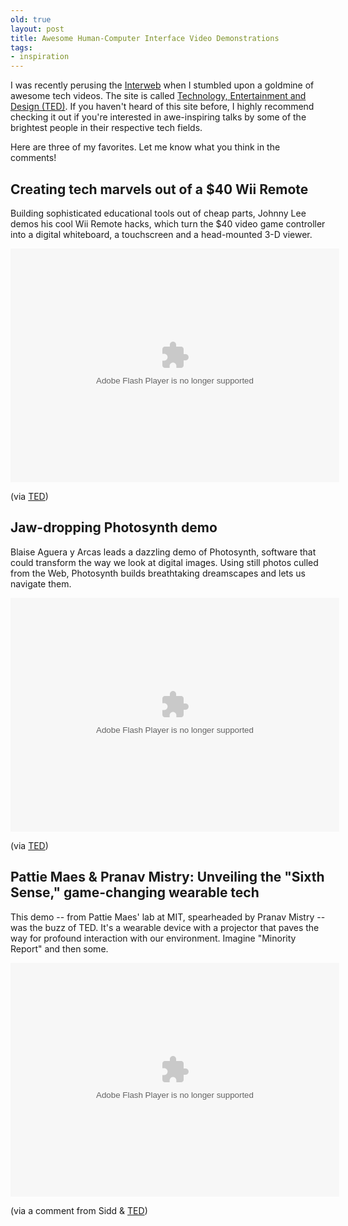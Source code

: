 ```yaml
---
old: true
layout: post
title: Awesome Human-Computer Interface Video Demonstrations
tags:
- inspiration
---
```


I was recently perusing the [Interweb](http://en.wikipedia.org/wiki/Interweb) when I stumbled upon a goldmine of awesome tech videos. The site is called [Technology, Entertainment and Design (TED)](http://www.ted.com). If you haven't heard of this site before, I highly recommend checking it out if you're interested in awe-inspiring talks by some of the brightest people in their respective tech fields.

Here are three of my favorites. Let me know what you think in the comments!

## Creating tech marvels out of a $40 Wii Remote

Building sophisticated educational tools out of cheap parts, Johnny Lee demos his cool Wii Remote hacks, which turn the $40 video game controller into a digital whiteboard, a touchscreen and a head-mounted 3-D viewer.

<object width="526" height="374"><param name="movie" value="http://video.ted.com/assets/player/swf/EmbedPlayer.swf"></param><param name="allowFullScreen" value="true" /><param name="allowScriptAccess" value="always"/><param name="wmode" value="transparent"></param><param name="bgColor" value="#ffffff"></param><param name="flashvars" value="vu=http://video.ted.com/talk/stream/2008/Blank/JohnnyLee_2008-320k.mp4&su=http://images.ted.com/images/ted/tedindex/embed-posters/JohnnyLee-2008.embed_thumbnail.jpg&vw=512&vh=288&ap=0&ti=245&lang=en&introDuration=15330&adDuration=4000&postAdDuration=830&adKeys=talk=johnny_lee_demos_wii_remote_hacks;year=2008;theme=what_s_next_in_tech;theme=tales_of_invention;theme=presentation_innovation;theme=how_we_learn;event=TED2008;tag=business;tag=demo;tag=design;tag=education;tag=entertainment;tag=gaming;tag=hack;tag=short+talk;tag=technology;&preAdTag=tconf.ted/embed;tile=1;sz=512x288;" /><embed src="http://video.ted.com/assets/player/swf/EmbedPlayer.swf" pluginspace="http://www.macromedia.com/go/getflashplayer" type="application/x-shockwave-flash" wmode="transparent" bgColor="#ffffff" width="526" height="374" allowFullScreen="true" allowScriptAccess="always" flashvars="vu=http://video.ted.com/talk/stream/2008/Blank/JohnnyLee_2008-320k.mp4&su=http://images.ted.com/images/ted/tedindex/embed-posters/JohnnyLee-2008.embed_thumbnail.jpg&vw=512&vh=288&ap=0&ti=245&lang=en&introDuration=15330&adDuration=4000&postAdDuration=830&adKeys=talk=johnny_lee_demos_wii_remote_hacks;year=2008;theme=what_s_next_in_tech;theme=tales_of_invention;theme=presentation_innovation;theme=how_we_learn;event=TED2008;tag=business;tag=demo;tag=design;tag=education;tag=entertainment;tag=gaming;tag=hack;tag=short+talk;tag=technology;&preAdTag=tconf.ted/embed;tile=1;sz=512x288;"></embed></object>

(via [TED](http://www.ted.com/index.php/talks/johnny_lee_demos_wii_remote_hacks.html))

## Jaw-dropping Photosynth demo

Blaise Aguera y Arcas leads a dazzling demo of Photosynth, software that could transform the way we look at digital images. Using still photos culled from the Web, Photosynth builds breathtaking dreamscapes and lets us navigate them.

<object width="526" height="374"><param name="movie" value="http://video.ted.com/assets/player/swf/EmbedPlayer.swf"></param><param name="allowFullScreen" value="true" /><param name="allowScriptAccess" value="always"/><param name="wmode" value="transparent"></param><param name="bgColor" value="#ffffff"></param><param name="flashvars" value="vu=http://video.ted.com/talk/stream/2007/Blank/BlaiseAguerayArcas_2007-320k.mp4&su=http://images.ted.com/images/ted/tedindex/embed-posters/BlaiseAguerayArcas-2007.embed_thumbnail.jpg&vw=512&vh=288&ap=0&ti=129&lang=en&introDuration=15330&adDuration=4000&postAdDuration=830&adKeys=talk=blaise_aguera_y_arcas_demos_photosynth;year=2007;theme=art_unusual;theme=presentation_innovation;theme=what_s_next_in_tech;event=TED2007;tag=collaboration;tag=demo;tag=microsoft;tag=photography;tag=short+talk;tag=software;tag=technology;tag=visualizations;&preAdTag=tconf.ted/embed;tile=1;sz=512x288;" /><embed src="http://video.ted.com/assets/player/swf/EmbedPlayer.swf" pluginspace="http://www.macromedia.com/go/getflashplayer" type="application/x-shockwave-flash" wmode="transparent" bgColor="#ffffff" width="526" height="374" allowFullScreen="true" allowScriptAccess="always" flashvars="vu=http://video.ted.com/talk/stream/2007/Blank/BlaiseAguerayArcas_2007-320k.mp4&su=http://images.ted.com/images/ted/tedindex/embed-posters/BlaiseAguerayArcas-2007.embed_thumbnail.jpg&vw=512&vh=288&ap=0&ti=129&lang=en&introDuration=15330&adDuration=4000&postAdDuration=830&adKeys=talk=blaise_aguera_y_arcas_demos_photosynth;year=2007;theme=art_unusual;theme=presentation_innovation;theme=what_s_next_in_tech;event=TED2007;tag=collaboration;tag=demo;tag=microsoft;tag=photography;tag=short+talk;tag=software;tag=technology;tag=visualizations;&preAdTag=tconf.ted/embed;tile=1;sz=512x288;"></embed></object>

(via [TED](http://www.ted.com/index.php/talks/blaise_aguera_y_arcas_demos_photosynth.html))

## Pattie Maes &amp; Pranav Mistry: Unveiling the "Sixth Sense," game-changing wearable tech

This demo -- from Pattie Maes' lab at MIT, spearheaded by Pranav Mistry -- was the buzz of TED. It's a wearable device with a projector that paves the way for profound interaction with our environment. Imagine "Minority Report" and then some.

<object width="526" height="374"><param name="movie" value="http://video.ted.com/assets/player/swf/EmbedPlayer.swf"></param><param name="allowFullScreen" value="true" /><param name="allowScriptAccess" value="always"/><param name="wmode" value="transparent"></param><param name="bgColor" value="#ffffff"></param><param name="flashvars" value="vu=http://video.ted.com/talk/stream/2009/Blank/PattieMaes_2009-320k.mp4&su=http://images.ted.com/images/ted/tedindex/embed-posters/PattieMaes-2009.embed_thumbnail.jpg&vw=512&vh=288&ap=0&ti=481&lang=en&introDuration=15330&adDuration=4000&postAdDuration=830&adKeys=talk=pattie_maes_demos_the_sixth_sense;year=2009;theme=what_s_next_in_tech;event=TED2009;tag=demo;tag=design;tag=interface+design;tag=technology;&preAdTag=tconf.ted/embed;tile=1;sz=512x288;" /><embed src="http://video.ted.com/assets/player/swf/EmbedPlayer.swf" pluginspace="http://www.macromedia.com/go/getflashplayer" type="application/x-shockwave-flash" wmode="transparent" bgColor="#ffffff" width="526" height="374" allowFullScreen="true" allowScriptAccess="always" flashvars="vu=http://video.ted.com/talk/stream/2009/Blank/PattieMaes_2009-320k.mp4&su=http://images.ted.com/images/ted/tedindex/embed-posters/PattieMaes-2009.embed_thumbnail.jpg&vw=512&vh=288&ap=0&ti=481&lang=en&introDuration=15330&adDuration=4000&postAdDuration=830&adKeys=talk=pattie_maes_demos_the_sixth_sense;year=2009;theme=what_s_next_in_tech;event=TED2009;tag=demo;tag=design;tag=interface+design;tag=technology;&preAdTag=tconf.ted/embed;tile=1;sz=512x288;"></embed></object>

(via a comment from Sidd &amp; [TED](http://www.ted.com/talks/pattie_maes_demos_the_sixth_sense.html))